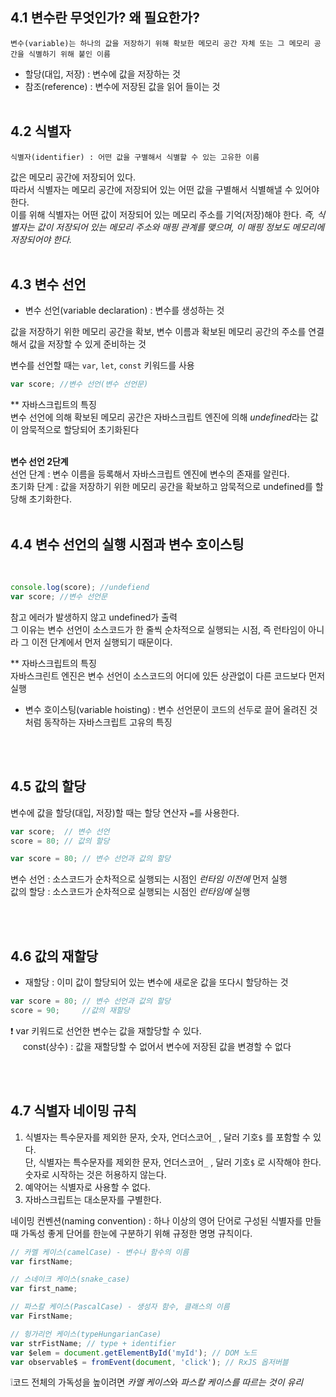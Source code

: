 ## 4.1 변수란 무엇인가? 왜 필요한가?
```
변수(variable)는 하나의 값을 저장하기 위해 확보한 메모리 공간 자체 또는 그 메모리 공간을 식별하기 위해 붙인 이름
```

- 할당(대입, 저장) : 변수에 값을 저장하는 것
- 참조(reference) : 변수에 저장된 값을 읽어 들이는 것
<br><br>

## 4.2 식별자

```
식별자(identifier) : 어떤 값을 구별해서 식별할 수 있는 고유한 이름
```
  

값은 메모리 공간에 저장되어 있다.  
따라서 식별자는 메모리 공간에 저장되어 있는 어떤 값을 구별해서 식별해낼 수 있어야 한다.  
이를 위해 식별자는 어떤 값이 저장되어 있는 메모리 주소를 기억(저장)해야 한다.
*즉, 식별자는 값이 저장되어 있는 메모리 주소와 매핑 관계를 맺으며, 이 매핑 정보도 메모리에 저장되어야 한다.*
<br>
<br>

## 4.3 변수 선언
- 변수 선언(variable declaration) : 변수를 생성하는 것

값을 저장하기 위한 메모리 공간을 확보, 변수 이름과 확보된 메모리 공간의 주소를 연결해서 값을 저장할 수 있게 준비하는 것

변수를 선언할 때는 `var`, `let`, `const` 키워드를 사용

```javascript
var score; //변수 선언(변수 선언문)
```

** 자바스크립트의 특징 <br>
변수 선언에 의해 확보된 메모리 공간은 자바스크립트 엔진에 의해 *undefined*라는 값이 암묵적으로 할당되어 초기화된다
<br><br>

**변수 선언 2단계**   
  선언 단계 : 변수 이름을 등록해서 자바스크립트 엔진에 변수의 존재를 알린다.  
  초기화 단계 : 값을 저장하기 위한 메모리 공간을 확보하고 암묵적으로 undefined를 할당해 초기화한다.
<br><br>

## 4.4 변수 선언의 실행 시점과 변수 호이스팅
<br>


```javascript
console.log(score); //undefiend
var score; //변수 선언문
```

참고 에러가 발생하지 않고 undefined가 출력  
그 이유는 변수 선언이 소스코드가 한 줄씩 순차적으로 실행되는 시점, 즉 런타임이 아니라 그 이전 단계에서 먼저 실행되기 때문이다.

** 자바스크립트의 특징  
자바스크린트 엔진은 변수 선언이 소스코드의 어디에 있든 상관없이 다른 코드보다 먼저 실행  

- 변수 호이스팅(variable hoisting) : 변수 선언문이 코드의 선두로 끌어 올려진 것처럼 동작하는 자바스크립트 고유의 특징

<br><br>

## 4.5 값의 할당

변수에 값을 할당(대입, 저장)할 때는 할당 연산자 `=`를 사용한다.

```javascript
var score;  // 변수 선언
score = 80; // 값의 할당
```
```javascript
var score = 80; // 변수 선언과 값의 할당
```

변수 선언 : 소스코드가 순차적으로 실행되는 시점인 *런타임 이전에* 먼저 실행  
값의 할당 : 소스코드가 순차적으로 실행되는 시점인 *런타임에* 실행

<br><br>

## 4.6 값의 재할당

- 재할당 : 이미 값이 할당되어 있는 변수에 새로운 값을 또다시 할당하는 것

```javascript
var score = 80; // 변수 선언과 값의 할당
score = 90;     //값의 재할당
```

❗️ var 키워드로 선언한 변수는 값을 재할당할 수 있다.  
&nbsp;&nbsp;&nbsp;&nbsp;&nbsp;const(상수) : 값을 재할당할 수 없어서 변수에 저장된 값을 변경할 수 없다  

<br><br>

## 4.7 식별자 네이밍 규칙
1. 식별자는 특수문자를 제외한 문자, 숫자, 언더스코어`_` , 달러 기호`$` 를 포함할 수 있다.  
   단, 식별자는 특수문자를 제외한 문자, 언더스코어`_` , 달러 기호`$` 로 시작해야 한다. 숫자로 시작하는 것은 허용하지 않는다.
2. 예약어는 식별자로 사용할 수 없다.
3. 자바스크립트는 대소문자를 구별한다.

네이밍 컨벤션(naming convention) : 하나 이상의 영어 단어로 구성된 식별자를 만들 때 가독성 좋게 단어를 한눈에 구분하기 위해 규정한 명명 규칙이다.

```javascript
// 카멜 케이스(camelCase) - 변수나 함수의 이름
var firstName;

// 스네이크 케이스(snake_case)
var first_name;

// 파스칼 케이스(PascalCase) - 생성자 함수, 클래스의 이름
var FirstName;

// 헝가리언 케이스(typeHungarianCase)
var strFistName; // type + identifier
var $elem = document.getElementById('myId'); // DOM 노드
var observable$ = fromEvent(document, 'click'); // RxJS 옵저버블
```

❕코드 전체의 가독성을 높이려면 *카멜 케이스*와 *파스칼 케이스를 따르는 것이 유리*